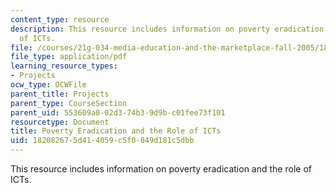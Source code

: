 ```yaml
---
content_type: resource
description: This resource includes information on poverty eradication and the role
  of ICTs.
file: /courses/21g-034-media-education-and-the-marketplace-fall-2005/182082675d414059c5f0849d181c5dbb_MIT21G_034F05_povertyicts.pdf
file_type: application/pdf
learning_resource_types:
- Projects
ocw_type: OCWFile
parent_title: Projects
parent_type: CourseSection
parent_uid: 553609a0-02d3-74b3-9d9b-c01fee73f101
resourcetype: Document
title: Poverty Eradication and the Role of ICTs
uid: 18208267-5d41-4059-c5f0-849d181c5dbb
---
```

This resource includes information on poverty eradication and the role of ICTs.

